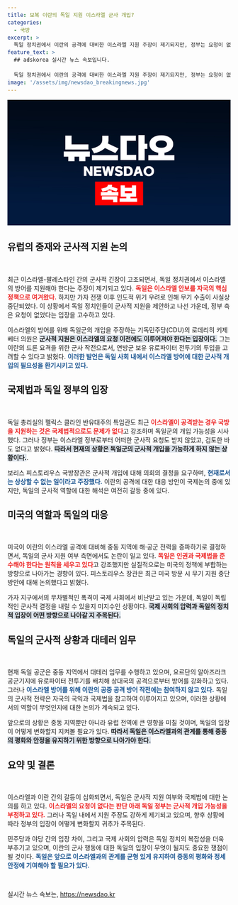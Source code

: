 ```yaml
---
title: 보복 이란의 독일 지원 이스라엘 군사 개입?
categories:
  - 국방
excerpt: >
  독일 정치권에서 이란의 공격에 대비한 이스라엘 지원 주장이 제기되지만, 정부는 요청이 없다고 반박하며 군사 지원을 사실상 중단한 상황. 이란과의 갈등 속에서 국제법을 지키려는 고민이 깊어지고 있다. 클릭해 자세한 내용을 확인하세요!
feature_text: >
  ## adskorea 실시간 뉴스 속보입니다.

  독일 정치권에서 이란의 공격에 대비한 이스라엘 지원 주장이 제기되지만, 정부는 요청이 없다고 반박하며 군사 지원을 사실상 중단한 상황. 이란과의 갈등 속에서 국제법을 지키려는 고민이 깊어지고 있다. 클릭해 자세한 내용을 확인하세요!
image: '/assets/img/newsdao_breakingnews.jpg'
---
```


<p><img src="/assets/img/newsdao_breakingnews.jpg" alt="adskorea 속보" /></p>

<h2 data-ke-size="size26">유럽의 중재와 군사적 지원 논의</h2>

<p data-ke-size="size16">&nbsp;</p>

<p data-ke-size="size16">최근 이스라엘-팔레스타인 간의 군사적 긴장이 고조되면서, 독일 정치권에서 이스라엘의 방어를 지원해야 한다는 주장이 제기되고 있다. <b><span style="color: #ee2323;">독일은 이스라엘 안보를 자국의 핵심 정책으로 여겨왔다.</span></b> 하지만 가자 전쟁 이후 인도적 위기 우려로 인해 무기 수출이 사실상 중단되었다. 이 상황에서 독일 정치인들이 군사적 지원을 제안하고 나선 가운데, 정부 측은 요청이 없었다는 입장을 고수하고 있다.</p>

<p data-ke-size="size16">이스라엘의 방어를 위해 독일군의 개입을 주장하는 기독민주당(CDU)의 로데리히 키제베터 의원은 <b><span style="background-color: #21538527;">군사적 지원은 이스라엘의 요청 이전에도 이루어져야 한다는 입장이다.</span></b> 그는 이란의 드론 요격을 위한 군사 작전으로서, 연방군 보유 유로파이터 전투기의 투입을 고려할 수 있다고 밝혔다. <b><span style="color: #1a5490;">이러한 발언은 독일 사회 내에서 이스라엘 방어에 대한 군사적 개입의 필요성을 환기시키고 있다.</span></b></p>

<h2 data-ke-size="size26">국제법과 독일 정부의 입장</h2>

<p data-ke-size="size16">&nbsp;</p>

<p data-ke-size="size16">독일 총리실의 펠릭스 클라인 반유대주의 특임관도 최근 <b><span style="color: #ee2323;">이스라엘이 공격받는 경우 국방을 지원하는 것은 국제법적으로도 문제가 없다</span></b>고 강조하며 독일군의 개입 가능성을 시사했다. 그러나 정부는 이스라엘 정부로부터 어떠한 군사적 요청도 받지 않았고, 검토한 바도 없다고 밝혔다. <b><span style="background-color: #21538527;">따라서 현재의 상황은 독일군의 군사적 개입을 가능하게 하지 않는 상황이다.</span></b>.</p>

<p data-ke-size="size16">보리스 피스토리우스 국방장관은 군사적 개입에 대해 의회의 결정을 요구하며, <b><span style="color: #1a5490;">현재로서는 상상할 수 없는 일이라고 주장했다.</span></b> 이란의 공격에 대한 대응 방안이 국제논의 중에 있지만, 독일의 군사적 역할에 대한 해석은 여전히 갈등 중에 있다.</p>

<h2 data-ke-size="size26">미국의 역할과 독일의 대응</h2>

<p data-ke-size="size16">&nbsp;</p>

<p data-ke-size="size16">미국이 이란의 이스라엘 공격에 대비해 중동 지역에 해·공군 전력을 증파하기로 결정하면서, 독일의 군사 지원 여부 측면에서도 논란이 일고 있다. <b><span style="color: #ee2323;">독일은 인권과 국제법을 준수해야 한다는 원칙을 세우고 있다</span></b>고 강조했지만 실질적으로는 미국의 정책에 부합하는 방향으로 나아가는 경향이 있다. 피스토리우스 장관은 최근 미국 방문 시 무기 지원 중단 방안에 대해 논의했다고 밝혔다.</p>

<p data-ke-size="size16">가자 지구에서의 무차별적인 폭격이 국제 사회에서 비난받고 있는 가운데, 독일이 독립적인 군사적 결정을 내릴 수 있을지 미지수인 상황이다. <b><span style="background-color: #21538527;">국제 사회의 압력과 독일의 정치적 입장이 어떤 방향으로 나아갈 지 주목된다.</span></b></p>

<h2 data-ke-size="size26">독일의 군사적 상황과 대테러 임무</h2>

<p data-ke-size="size16">&nbsp;</p>

<p data-ke-size="size16">현재 독일 공군은 중동 지역에서 대테러 임무를 수행하고 있으며, 요르단의 알아즈라크 공군기지에 유로파이터 전투기를 배치해 상대국의 공격으로부터 방어를 강화하고 있다. 그러나 <b><span style="color: #1a5490;">이스라엘 방어를 위해 이란의 공중 공격 방어 작전에는 참여하지 않고 있다.</span></b> 독일의 군사적 전략은 자국의 국익과 국제법을 참고하여 이루어지고 있으며, 이러한 상황에서의 역할이 무엇인지에 대한 논의가 계속되고 있다.</p>

<p data-ke-size="size16">앞으로의 상황은 중동 지역뿐만 아니라 유럽 전역에 큰 영향을 미칠 것이며, 독일의 입장이 어떻게 변화할지 지켜볼 필요가 있다. <b><span style="background-color: #21538527;">따라서 독일은 이스라엘과의 관계를 통해 중동의 평화와 안정을 유지하기 위한 방향으로 나아가야 한다.</span></b></p>

<h2 data-ke-size="size26">요약 및 결론</h2>

<p data-ke-size="size16">&nbsp;</p>

<p data-ke-size="size16">이스라엘과 이란 간의 갈등이 심화되면서, 독일은 군사적 지원 여부와 국제법에 대한 논의를 하고 있다. <b><span style="color: #ee2323;">이스라엘의 요청이 없다는 판단 아래 독일 정부는 군사적 개입 가능성을 부정하고 있다.</span></b> 그러나 독일 내에서 지원 주장도 강하게 제기되고 있으며, 향후 상황에 따라 정부의 입장이 어떻게 변화할지 귀추가 주목된다.</p>

<p data-ke-size="size16">민주당과 야당 간의 입장 차이, 그리고 국제 사회의 압력은 독일 정치의 복잡성을 더욱 부추기고 있으며, 이란의 군사 행동에 대한 독일의 입장이 무엇이 될지도 중요한 쟁점이 될 것이다. <b><span style="color: #1a5490;">독일은 앞으로 이스라엘과의 관계를 균형 있게 유지하여 중동의 평화와 정세 안정에 기여해야 할 필요가 있다.</span></b></p>

<p data-ke-size="size16">&nbsp;</p>
실시간 뉴스 속보는, <a href="https://newsdao.kr" rel="dofollow">https://newsdao.kr</a>


